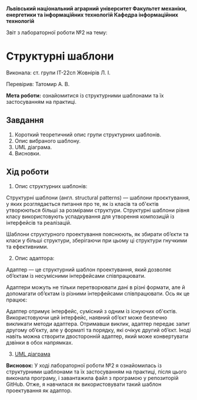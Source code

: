 ﻿**Львівський національний аграрний університет
Факультет механіки, енергетики та інформаційних технологій
Кафедра інформаційних технологій**

Звіт з лабораторної роботи №2
на тему: 

# Структурні шаблони
 
Виконала: ст. групи ІТ-22сп Жовнірів Л. І.

Перевірив: Татомир А. В.

**Мета роботи:** ознайомитися із структурними шаблонами та їх застосуванням на практиці.

## Завдання
1. Короткий теоретичний опис групи структурних шаблонів.
2. Опис вибраного шаблону.
3. UML діаграма.
4. Висновки.

## Хід роботи
1. Опис структурних шаблонів:

Структурні шаблони (англ. structural patterns) — шаблони проєктування, у яких розглядається питання про те, як із класів та об'єктів утворюються більші за розмірами структури. Структурні шаблони рівня класу використовують успадкування для утворення композицій із інтерфейсів та реалізацій.

Шаблони структурного проектування пояснюють, як збирати об’єкти та класи у більші структури, зберігаючи при цьому ці структури гнучкими та ефективними.




2. Опис адаптора:

Адаптер — це структурний шаблон проектування, який дозволяє об’єктам із несумісними інтерфейсами співпрацювати.

Адаптери можуть не тільки перетворювати дані в різні формати, але й допомагати об’єктам із різними інтерфейсами співпрацювати. Ось як це працює:

Адаптер отримує інтерфейс, сумісний з одним із існуючих об'єктів.
Використовуючи цей інтерфейс, наявний об’єкт може безпечно викликати методи адаптера.
Отримавши виклик, адаптер передає запит другому об’єкту, але у форматі та порядку, які очікує другий об’єкт.
Іноді навіть можна створити двосторонній адаптер, який може конвертувати дзвінки в обох напрямках.

3. [UML діаграма](https://github.com/liliazh/oop1/uml_adaptor.PNG)


**Висновок:** У ході лабораторної роботи №2 я ознайомилась із структурними шаблонами та їх застосуванням на практиці, після цього виконала програму, і завантажила файл з програмою у репозиторій GitHub. Отже, я навчилася як використовувати такий шаблон проектування як адаптор.
